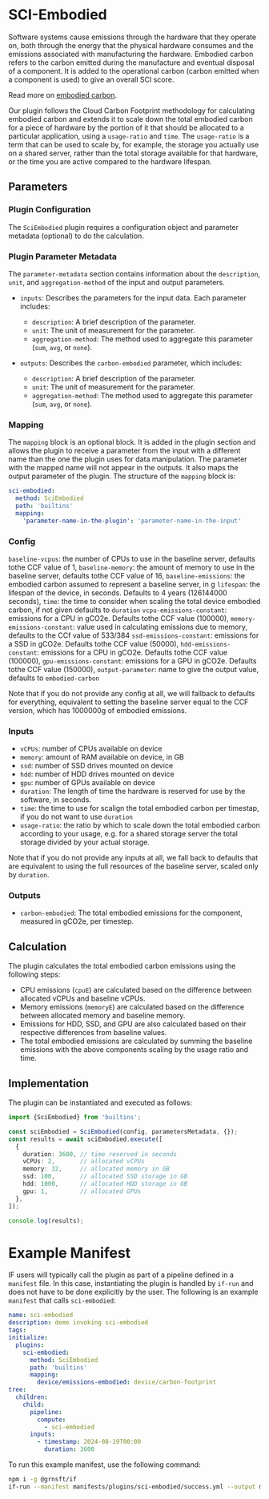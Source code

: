 # SCI-Embodied

Software systems cause emissions through the hardware that they operate on, both through the energy that the physical hardware consumes and the emissions associated with manufacturing the hardware. Embodied carbon refers to the carbon emitted during the manufacture and eventual disposal of a component. It is added to the operational carbon (carbon emitted when a component is used) to give an overall SCI score.

Read more on [embodied carbon](https://github.com/Green-Software-Foundation/sci/blob/main/Software_Carbon_Intensity/Software_Carbon_Intensity_Specification.md#embodied-emissions).

Our plugin follows the Cloud Carbon Footprint methodology for calculating embodied carbon and extends it to scale down the total embodied carbon for a piece of hardware by the portion of it that should be allocated to a particular application, using a `usage-ratio` and `time`. The `usage-ratio` is a term that can be used to scale by, for example, the storage you actually use on a shared server, rather than the total storage available for that hardware, or the time you are active compared to the hardware lifespan.


## Parameters

### Plugin Configuration

The `SciEmbodied` plugin requires a configuration object and parameter metadata (optional) to do the calculation.

### Plugin Parameter Metadata

The `parameter-metadata` section contains information about the `description`, `unit`, and `aggregation-method` of the input and output parameters.

- `inputs`: Describes the parameters for the input data. Each parameter includes:
  - `description`: A brief description of the parameter.
  - `unit`: The unit of measurement for the parameter.
  - `aggregation-method`: The method used to aggregate this parameter (`sum`, `avg`, or `none`).

- `outputs`: Describes the `carbon-embodied` parameter, which includes:
  - `description`: A brief description of the parameter.
  - `unit`: The unit of measurement for the parameter.
  - `aggregation-method`: The method used to aggregate this parameter (`sum`, `avg`, or `none`).

### Mapping

The `mapping` block is an optional block. It is added in the plugin section and allows the plugin to receive a parameter from the input with a different name than the one the plugin uses for data manipulation. The parameter with the mapped name will not appear in the outputs. It also maps the output parameter of the plugin. The structure of the `mapping` block is:

```yaml
sci-embodied:
  method: SciEmbodied
  path: 'builtins'
  mapping:
    'parameter-name-in-the-plugin': 'parameter-name-in-the-input'
```

### Config

`baseline-vcpus`: the number of CPUs to use in the baseline server, defaults tothe CCF value of 1,
`baseline-memory`: the amount of memory to use in the baseline server, defaults tothe CCF value of 16,
`baseline-emissions`: the embodied carbon assumed to represent a baseline server, in g
`lifespan`: the lifespan of the device, in seconds. Defaults to 4 years (126144000 seconds),
`time`: the time to consider when scaling the total device embodied carbon, if not given defaults to `duration`
`vcpu-emissions-constant`: emissions for a CPU in gCO2e. Defaults tothe CCF value (100000),
`memory-emissions-constant`: value used in calculating emissions due to memory, defaults to the CCf value of 533/384
`ssd-emissions-constant`: emissions for a SSD in gCO2e. Defaults tothe CCF value (50000),
`hdd-emissions-constant`: emissions for a CPU in gCO2e. Defaults tothe CCF value (100000),
`gpu-emissions-constant`: emissions for a GPU in gCO2e. Defaults tothe CCF value (150000),
`output-parameter`: name to give the output value, defaults to `embodied-carbon`

Note that if you do not provide any config at all, we will fallback to defaults for everything, equivalent to setting the baseline server equal to the CCF version, which has 1000000g of embodied emissions.

### Inputs

- `vCPUs`: number of CPUs available on device
- `memory`: amount of RAM available on device, in GB
- `ssd`: number of SSD drives mounted on device
- `hdd`: number of HDD drives mounted on device
- `gpu`: number of GPUs available on device
- `duration`: The length of time the hardware is reserved for use by the software, in seconds.
- `time`: the time to use for scalign the total embodied carbon per timestap, if you do not want to use `duration`
- `usage-ratio`: the ratio by which to scale down the total embodied carbon according to your usage, e.g. for a shared storage server the total storage divided by your actual storage.

Note that if you do not provide any inputs at all, we fall back to defaults that are equivalent to using the full resources of the baseline server, scaled only by `duration`.

### Outputs

- `carbon-embodied`: The total embodied emissions for the component, measured in gCO2e, per timestep.

## Calculation

The plugin calculates the total embodied carbon emissions using the following steps:

   - CPU emissions (`cpuE`) are calculated based on the difference between allocated vCPUs and baseline vCPUs.
   - Memory emissions (`memoryE`) are calculated based on the difference between allocated memory and baseline memory.
   - Emissions for HDD, SSD, and GPU are also calculated based on their respective differences from baseline values.
   - The total embodied emissions are calculated by summing the baseline emissions with the above components scaling by the usage ratio and time.

## Implementation

The plugin can be instantiated and executed as follows:

```typescript
import {SciEmbodied} from 'builtins';

const sciEmbodied = SciEmbodied(config, parametersMetadata, {});
const results = await sciEmbodied.execute([
  {
    duration: 3600, // time reserved in seconds
    vCPUs: 2,       // allocated vCPUs
    memory: 32,     // allocated memory in GB
    ssd: 100,       // allocated SSD storage in GB
    hdd: 1000,      // allocated HDD storage in GB
    gpu: 1,         // allocated GPUs
  },
]);

console.log(results);
```

# Example Manifest

IF users will typically call the plugin as part of a pipeline defined in a `manifest` file. In this case, instantiating the plugin is handled by `if-run` and does not have to be done explicitly by the user. The following is an example `manifest` that calls `sci-embodied`:

```yaml
name: sci-embodied
description: demo invoking sci-embodied
tags:
initialize:
  plugins:
    sci-embodied:
      method: SciEmbodied
      path: 'builtins'
      mapping:
        device/emissions-embodied: device/carbon-footprint
tree:
  children:
    child:
      pipeline:
        compute:
          - sci-embodied 
      inputs:
        - timestamp: 2024-08-19T00:00
          duration: 3600
```

To run this example manifest, use the following command:

```bash
npm i -g @grnsft/if
if-run --manifest manifests/plugins/sci-embodied/success.yml --output manifests/outputs/success.yml
```
